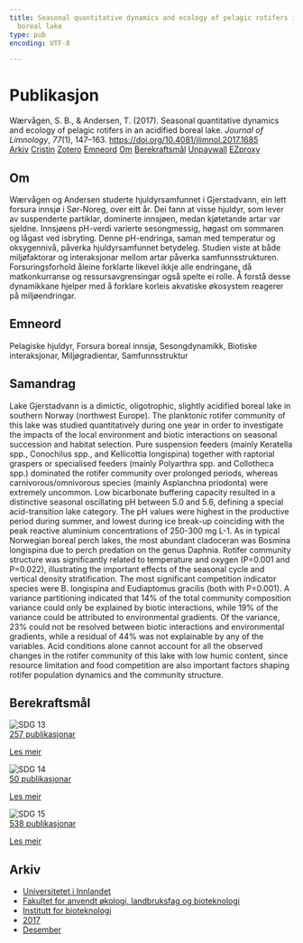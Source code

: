 ```yaml
---
title: Seasonal quantitative dynamics and ecology of pelagic rotifers in an acidified
  boreal lake
type: pub
encoding: UTF-8

---
```

<h1>Publikasjon</h1>
<article id="csl-bib-container-SKU2QM3H" class="csl-bib-container">
  <div class="csl-bib-body"> <div class="csl-entry">Wærvågen, S. B., &#38; Andersen, T. (2017). Seasonal quantitative dynamics and ecology of pelagic rotifers in an acidified boreal lake. <i>Journal of Limnology</i>, <i>77</i>(1), 147–163. <a href="https://doi.org/10.4081/jlimnol.2017.1685">https://doi.org/10.4081/jlimnol.2017.1685</a></div> </div>
  <div class="csl-bib-buttons">
    <a href="#taxonomy-article-SKU2QM3H" alt="archive" class="csl-bib-button">Arkiv</a>
    <a href="https://app.cristin.no/results/show.jsf?id=1523662" alt="Cristin" class="csl-bib-button">Cristin</a>
    <a href="http://zotero.org/groups/5881554/items/SKU2QM3H" alt="Zotero" class="csl-bib-button">Zotero</a>
    <a href="#keywords-article-SKU2QM3H" alt="keywords" class="csl-bib-button">Emneord</a>
    <a href="#about-article-SKU2QM3H" alt="about_pub" class="csl-bib-button">Om</a>
    <a href="#sdg-article-SKU2QM3H" alt="sdg" class="csl-bib-button">Berekraftsmål</a>
    <a href="https://www.jlimnol.it/index.php/jlimnol/article/download/jlimnol.2017.1685/1365" alt="Unpaywall" class="csl-bib-button">Unpaywall</a>
    <a href="https://www.jlimnol.it/index.php/jlimnol/article/download/jlimnol.2017.1685/1365" alt="EZproxy" class="csl-bib-button">EZproxy</a>
  </div>
  <div id="csl-bib-meta-container-SKU2QM3H"></div>
</article>
<div id="csl-bib-meta-SKU2QM3H" class="csl-bib-meta">
  <article id="about-article-SKU2QM3H" class="about_pub-article">
    <h1>Om</h1>
    Wærvågen og Andersen studerte hjuldyrsamfunnet i Gjerstadvann, ein lett forsura innsjø i Sør-Noreg, over eitt år. Dei fann at visse hjuldyr, som lever av suspenderte partiklar, dominerte innsjøen, medan kjøtetande artar var sjeldne. Innsjøens pH-verdi varierte sesongmessig, høgast om sommaren og lågast ved isbryting. Denne pH-endringa, saman med temperatur og oksygennivå, påverka hjuldyrsamfunnet betydeleg. Studien viste at både miljøfaktorar og interaksjonar mellom artar påverka samfunnsstrukturen. Forsuringsforhold åleine forklarte likevel ikkje alle endringane, då matkonkurranse og ressursavgrensingar også spelte ei rolle. Å forstå desse dynamikkane hjelper med å forklare korleis akvatiske økosystem reagerer på miljøendringar.
  </article>
  <article id="keywords-article-SKU2QM3H" class="keywords-article">
    <h1>Emneord</h1>
    Pelagiske hjuldyr, Forsura boreal innsjø, Sesongdynamikk, Biotiske interaksjonar, Miljøgradientar, Samfunnsstruktur
  </article>
  <article id="abstract-article-SKU2QM3H" class="abstract-article">
    <h1>Samandrag</h1>
    Lake Gjerstadvann is a dimictic, oligotrophic, slightly acidified boreal lake in southern Norway (northwest Europe). The planktonic rotifer community of this lake was studied quantitatively during one year in order to investigate the impacts of the local environment and biotic interactions on seasonal succession and habitat selection. Pure suspension feeders (mainly Keratella spp., Conochilus spp., and Kellicottia longispina) together with raptorial graspers or specialised feeders (mainly Polyarthra spp. and Collotheca spp.) dominated the rotifer community over prolonged periods, whereas carnivorous/omnivorous species (mainly Asplanchna priodonta) were extremely uncommon. Low bicarbonate buffering capacity resulted in a distinctive seasonal oscillating pH between 5.0 and 5.6, defining a special acid-transition lake category. The pH values were highest in the productive period during summer, and lowest during ice break-up coinciding with the peak reactive aluminium concentrations of 250-300 mg L-1. As in typical Norwegian boreal perch lakes, the most abundant cladoceran was Bosmina longispina due to perch predation on the genus Daphnia. Rotifer community structure was significantly related to temperature and oxygen (P=0.001 and P=0.022), illustrating the important effects of the seasonal cycle and vertical density stratification. The most significant competition indicator species were B. longispina and Eudiaptomus gracilis (both with P=0.001). A variance partitioning indicated that 14% of the total community composition variance could only be explained by biotic interactions, while 19% of the variance could be attributed to environmental gradients. Of the variance, 23% could not be resolved between biotic interactions and environmental gradients, while a residual of 44% was not explainable by any of the variables. Acid conditions alone cannot account for all the observed changes in the rotifer community of this lake with low humic content, since resource limitation and food competition are also important factors shaping rotifer population dynamics and the community structure.
  </article>
  <article id="sdg-article-SKU2QM3H" class="sdg-article">
    <h1>Berekraftsmål</h1>
    <div class="sdg-container"><div id="sdg13" class="sdg">
        <img src="{{< params subfolder >}}images/sdg/sdg13_nn.png" class="image" alt="SDG 13">
        <div class="sdg-overlay">
          <a href="{{< params subfolder >}}nn/archive/?sdg=13#archive" class="sdg-publication-count"><span>257</span> publikasjonar</a>
          <p><a href="https://fn.no/om-fn/fns-baerekraftsmaal/stoppe-klimaendringene?lang=nno-NO" class="sdg-read-more">Les meir</a></p>
        </div>
      </div> <div id="sdg14" class="sdg">
        <img src="{{< params subfolder >}}images/sdg/sdg14_nn.png" class="image" alt="SDG 14">
        <div class="sdg-overlay">
          <a href="{{< params subfolder >}}nn/archive/?sdg=14#archive" class="sdg-publication-count"><span>50</span> publikasjonar</a>
          <p><a href="https://fn.no/om-fn/fns-baerekraftsmaal/livet-i-havet?lang=nno-NO" class="sdg-read-more">Les meir</a></p>
        </div>
      </div> <div id="sdg15" class="sdg">
        <img src="{{< params subfolder >}}images/sdg/sdg15_nn.png" class="image" alt="SDG 15">
        <div class="sdg-overlay">
          <a href="{{< params subfolder >}}nn/archive/?sdg=15#archive" class="sdg-publication-count"><span>538</span> publikasjonar</a>
          <p><a href="https://fn.no/om-fn/fns-baerekraftsmaal/livet-paa-land?lang=nno-NO" class="sdg-read-more">Les meir</a></p>
        </div>
      </div></div>
  </article>
  <article id="taxonomy-article-SKU2QM3H" class="taxonomy-article">
    <h1>Arkiv</h1>
    <ul>
      <li><a href="{{< params subfolder >}}nn/archive/?key=3DCRN523">Universitetet i Innlandet</a></li>
      <li><a href="{{< params subfolder >}}nn/archive/?key=T77LXH6D">Fakultet for anvendt økologi, landbruksfag og bioteknologi</a></li>
      <li><a href="{{< params subfolder >}}nn/archive/?key=VL6KDQ85">Institutt for bioteknologi</a></li>
      <li><a href="{{< params subfolder >}}nn/archive/?key=7JIN2WXW">2017</a></li>
      <li><a href="{{< params subfolder >}}nn/archive/?key=7BTUP534">Desember</a></li>
    </ul>
  </article>
</div>
